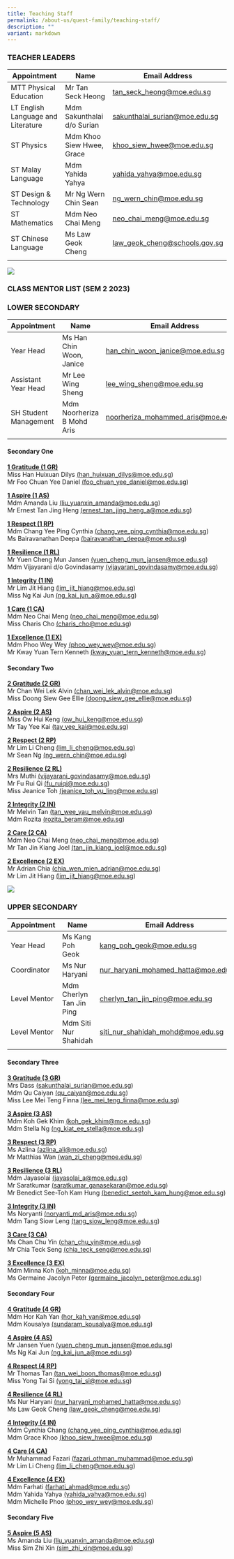 ```yaml
---
title: Teaching Staff
permalink: /about-us/quest-family/teaching-staff/
description: ""
variant: markdown
---
```

### TEACHER LEADERS

| Appointment |Name | Email Address |
| -------- | -------- | -------- |
| MTT Physical Education  | Mr Tan Seck Heong      | <a href="mailto: tan_seck_heong@moe.edu.sg"> tan_seck_heong@moe.edu.sg </a>      |
| LT English Language and Literature  | Mdm Sakunthalai d/o Surian     | <a href="mailto: sakunthalai_surian@moe.edu.sg"> sakunthalai_surian@moe.edu.sg</a>      |
| ST Physics  | Mdm Khoo Siew Hwee, Grace     | <a href="mailto: khoo_siew_hwee@moe.edu.s"> khoo_siew_hwee@moe.edu.sg </a>      |
| ST Malay Language  | Mdm Yahida Yahya     | <a href="mailto: yahida_yahya@moe.edu.sg"> yahida_yahya@moe.edu.sg</a>      |
| ST Design &amp; Technology  | Mr Ng Wern Chin Sean     | <a href="mailto: ng_wern_chin@moe.edu.sg"> ng_wern_chin@moe.edu.sg </a>      |
| ST Mathematics  | Mdm Neo Chai Meng    | <a href="mailto: neo_chai_meng@moe.edu.sg"> neo_chai_meng@moe.edu.sg</a>      |
| ST Chinese Language  | Ms Law Geok Cheng    | <a href="mailto: law_geok_cheng@moe.edu.sg"> law_geok_cheng@schools.gov.sg</a>      |
| | | |

![](/images/conceptphotos_top_ST1_1849.jpg)
### **CLASS MENTOR LIST (SEM 2 2023)**

### LOWER SECONDARY <br>

| Appointment | Name | Email Address |
| -------- | -------- | -------- |
| Year Head    | Ms Han Chin Woon, Janice    | <a href="mailto: han_chin_woon_janice@moe.edu.sg">han_chin_woon_janice@moe.edu.sg</a>     |
| Assistant Year Head    | Mr Lee Wing Sheng   | <a href="mailto: lee_wing_sheng@moe.edu.sg">lee_wing_sheng@moe.edu.sg</a>    |
| SH Student Management| Mdm Noorheriza B Mohd Aris| <a href="mailto: noorheriza_mohammed_aris@moe.edu.sg"> noorheriza_mohammed_aris@moe.edu.sg</a>   |
| | | |

#### Secondary One <br>

**<u>1 Gratitude (1 GR)</u>** <br>
Miss Han Huixuan Dilys <a href="mailto: han_huixuan_dilys@moe.edu.sg">(han_huixuan_dilys@moe.edu.sg)</a><br>
Mr Foo Chuan Yee Daniel <a href="mailto: foo_chuan_yee_daniel@moe.edu.sg">(foo_chuan_yee_daniel@moe.edu.sg)</a><br>

**<u>1 Aspire (1 AS)</u>** <br>
Mdm Amanda Liu <a href="mailto: liu_yuanxin_amanda@moe.edu.sg">(liu_yuanxin_amanda@moe.edu.sg)</a><br>
Mr Ernest Tan Jing Heng <a href="mailto: ernest_tan_jing_heng_a@moe.edu.sg">(ernest_tan_jing_heng_a@moe.edu.sg)</a><br>

**<u>1 Respect (1 RP)</u>** <br>
Mdm Chang Yee Ping Cynthia <a href="mailto: chang_yee_ping_cynthia@moe.edu.sg">(chang_yee_ping_cynthia@moe.edu.sg)</a><br>
Ms Bairavanathan Deepa <a href="mailto: bairavanathan_deepa@moe.edu.sgg">(bairavanathan_deepa@moe.edu.sg)</a><br>

**<u>1 Resilience (1 RL)</u>** <br>
Mr Yuen Cheng Mun Jansen <a href="mailto: yuen_cheng_mun_jansen@moe.edu.sg">(yuen_cheng_mun_jansen@moe.edu.sg)</a><br>
Mdm Vijayarani d/o Govindasamy  <a href="mailto: vijayarani_govindasamy@moe.edu.sg">(vijayarani_govindasamy@moe.edu.sg)</a><br>

**<u>1 Integrity (1 IN)</u>** <br>
Mr Lim Jit Hiang <a href="mailto: lim_jit_hiang@moe.edu.sg">(lim_jit_hiang@moe.edu.sg)</a><br>
Miss Ng Kai Jun <a href="mailto: ng_kai_jun_a@moe.edu.sg">(ng_kai_jun_a@moe.edu.sg)</a><br>

**<u>1 Care (1 CA)</u>** <br>
Mdm Neo Chai Meng <a href="mailto: neo_chai_meng@moe.edu.sg">(neo_chai_meng@moe.edu.sg)</a><br>
Miss Charis Cho <a href="mailto: charis_cho@moe.edu.sg">(charis_cho@moe.edu.sg)</a><br>


**<u>1 Excellence (1 EX)</u>** <br>
Mdm Phoo Wey Wey <a href="mailto: phoo_wey_wey@moe.edu.sg">(phoo_wey_wey@moe.edu.sg)</a><br>
Mr Kway Yuan Tern Kenneth <a href="kway_yuan_tern_kenneth@moe.edu.sg">(kway_yuan_tern_kenneth@moe.edu.sg)</a><br>

#### Secondary Two<br>

**<u>2 Gratitude (2 GR)</u>** <br>
Mr Chan Wei Lek Alvin <a href="mailto: chan_wei_lek_alvin@moe.edu.sg">(chan_wei_lek_alvin@moe.edu.sg)</a><br>
Miss Doong Siew Gee Ellie <a href="mailto: doong_siew_gee_ellie@moe.edu.sg">(doong_siew_gee_ellie@moe.edu.sg)</a><br>

**<u>2 Aspire (2 AS)</u>** <br>
Miss Ow Hui Keng <a href="mailto: ow_hui_keng@moe.edu.sg">(ow_hui_keng@moe.edu.sg)</a><br>
Mr Tay Yee Kai <a href="mailto: tay_yee_kai@moe.edu.sg">(tay_yee_kai@moe.edu.sg)</a><br>

**<u>2 Respect (2 RP)</u>** <br>
Mr Lim Li Cheng <a href="mailto: lim_li_cheng@moe.edu.sg">(lim_li_cheng@moe.edu.sg)</a><br>
Mr Sean Ng <a href="mailto: ng_wern_chin@moe.edu.sg">(ng_wern_chin@moe.edu.sg)</a><br>

**<u>2 Resilience (2 RL)</u>** <br>
Mrs Muthi <a href="mailto: vijayarani_govindasamy@moe.edu.sg">(vijayarani_govindasamy@moe.edu.sg)</a><br>
Mr Fu Rui Qi <a href="mailto: fu_ruiqi@moe.edu.sg">(fu_ruiqi@moe.edu.sg)</a><br>
Miss Jeanice Toh  <a href="mailto: jeanice_toh_yu_ling@moe.edu.sg">(jeanice_toh_yu_ling@moe.edu.sg)</a><br>

**<u>2 Integrity (2 IN)</u>** <br>
Mr Melvin Tan <a href="mailto: tan_wee_yau_melvin@moe.edu.sg">(tan_wee_yau_melvin@moe.edu.sg)</a><br>
Mdm Rozita <a href="mailto: rozita_beram@moe.edu.sg">(rozita_beram@moe.edu.sg)</a><br>

**<u>2 Care (2 CA)</u>** <br>
Mdm Neo Chai Meng <a href="mailto: neo_chai_meng@moe.edu.sg">(neo_chai_meng@moe.edu.sg)</a><br>
Mr Tan Jin Kiang Joel <a href="mailto: tan_jin_kiang_joel@moe.edu.sg">(tan_jin_kiang_joel@moe.edu.sg)</a><br>

**<u>2 Excellence (2 EX)</u>** <br>
Mr Adrian Chia <a href="mailto: chia_wen_mien_adrian@moe.edu.sg">(chia_wen_mien_adrian@moe.edu.sg)</a><br>
Mr Lim Jit Hiang <a href="mailto: lim_jit_hiang@moe.edu.sg">(lim_jit_hiang@moe.edu.sg)</a><br>

![](/images/conceptphotos_top_ST1_1992.jpg)

### UPPER SECONDARY <br>

| Appointment| Name | Email Address |
| -------- | -------- | -------- |
| Year Head     | Ms Kang Poh Geok    | <a href="mailto: kang_poh_geok@moe.edu.sg">kang_poh_geok@moe.edu.sg</a>    |
| Coordinator    | Ms Nur Haryani     | <a href="mailto: nur_haryani_mohamed_hatta@moe.edu.sg"> nur_haryani_mohamed_hatta@moe.edu.sg</a>  |
| Level Mentor    | Mdm Cherlyn Tan Jin Ping   | <a href="mailto: cherlyn_tan_jin_ping@moe.edu.sg"> cherlyn_tan_jin_ping@moe.edu.sg</a>   |
| Level Mentor   | Mdm Siti Nur Shahidah      | <a href="mailto: siti_nur_shahidah_mohd@moe.edu.sg"> siti_nur_shahidah_mohd@moe.edu.sg</a> |
| | | |

#### Secondary Three<br>

**<u>3 Gratitude (3 GR)</u>** <br>
Mrs Dass <a href="mailto: sakunthalai_surian@moe.edu.sg">(sakunthalai_surian@moe.edu.sg)</a><br>
Mdm Qu Caiyan <a href="mailto: qu_caiyan@moe.edu.sg">(qu_caiyan@moe.edu.sg)</a><br>
Miss Lee Mei Teng Finna <a href="mailto: lee_mei_teng_finna@moe.edu.sg">(lee_mei_teng_finna@moe.edu.sg)</a><br>

**<u>3 Aspire (3 AS)</u>** <br>
Mdm Koh Gek Khim <a href="mailto: koh_gek_khim@moe.edu.sg">(koh_gek_khim@moe.edu.sg)</a><br>
Mdm Stella Ng <a href="mailto: ng_kiat_ee_stella@moe.edu.sg">(ng_kiat_ee_stella@moe.edu.sg)</a><br>


**<u>3 Respect (3 RP)</u>** <br>
Ms Azlina <a href="mailto: azlina_ali@moe.edu.sg">(azlina_ali@moe.edu.sg)</a><br>
Mr Matthias Wan <a href="mailto: wan_zi_cheng@moe.edu.sg">(wan_zi_cheng@moe.edu.sg)</a><br>

**<u>3 Resilience (3 RL)</u>** <br>
Mdm Jayasolai <a href="mailto: jayasolai_a@moe.edu.sg">(jayasolai_a@moe.edu.sg)</a><br>
Mr Saratkumar <a href="mailto: saratkumar_ganasekaran@moe.edu.sg">(saratkumar_ganasekaran@moe.edu.sg)</a><br>
Mr Benedict See-Toh Kam Hung <a href="mailto: benedict_seetoh_kam_hung@moe.edu.sg>">(benedict_seetoh_kam_hung@moe.edu.sg)</a><br>

**<u>3 Integrity (3 IN)</u>** <br>
Ms Noryanti <a href="mailto: noryanti_md_aris@moe.edu.sg">(noryanti_md_aris@moe.edu.sg)</a><br>
Mdm Tang Siow Leng <a href="mailto: tang_siow_leng@moe.edu.sg">(tang_siow_leng@moe.edu.sg)</a><br>

**<u>3 Care (3 CA)</u>** <br>
Ms Chan Chu Yin <a href="mailto: chan_chu_yin@moe.edu.sg">(chan_chu_yin@moe.edu.sg)</a><br>
Mr Chia Teck Seng <a href="mailto: chia_teck_seng@moe.edu.sg">(chia_teck_seng@moe.edu.sg)</a><br>

**<u>3 Excellence (3 EX)</u>** <br>
Mdm Minna Koh <a href="mailto: koh_minna@moe.edu.sg">(koh_minna@moe.edu.sg)</a><br>
Ms Germaine Jacolyn Peter <a href="mailto: germaine_jacolyn_peter@moe.edu.sg">(germaine_jacolyn_peter@moe.edu.sg)</a><br>

#### Secondary Four <br>

**<u>4 Gratitude (4 GR)</u>** <br>
Mdm Hor Kah Yan <a href="mailto: hor_kah_yan@moe.edu.sg">(hor_kah_yan@moe.edu.sg)</a><br>
Mdm Kousalya <a href="mailto: sundaram_kousalya@moe.edu.sg">(sundaram_kousalya@moe.edu.sg)</a><br>


**<u>4 Aspire (4 AS)</u>** <br>
Mr Jansen Yuen <a href="mailto: yuen_cheng_mun_jansen@moe.edu.sg">(yuen_cheng_mun_jansen@moe.edu.sg)</a><br>
Ms Ng Kai Jun <a href="mailto: ng_kai_jun_a@moe.edu.sg">(ng_kai_jun_a@moe.edu.sg)</a><br>

**<u>4 Respect (4 RP)</u>** <br>
Mr Thomas Tan <a href="mailto: tan_wei_boon_thomas@moe.edu.sg">(tan_wei_boon_thomas@moe.edu.sg)</a><br>
Miss Yong Tai Si <a href="mailto: yong_tai_si@moe.edu.sg">(yong_tai_si@moe.edu.sg)</a><br>

**<u>4 Resilience (4 RL)</u>** <br>
Ms Nur Haryani <a href="mailto: nur_haryani_mohamed_hatta@moe.edu.sg">(nur_haryani_mohamed_hatta@moe.edu.sg)</a><br>
Ms Law Geok Cheng <a href="mailto: law_geok_cheng@moe.edu.sg">(law_geok_cheng@moe.edu.sg)</a><br>


**<u>4 Integrity (4 IN)</u>** <br>
Mdm Cynthia Chang <a href="mailto: chang_yee_ping_cynthia@moe.edu.sg">(chang_yee_ping_cynthia@moe.edu.sg)</a><br>
Mdm Grace Khoo <a href="mailto: khoo_siew_hwee@moe.edu.sg">(khoo_siew_hwee@moe.edu.sg)</a><br>

**<u>4 Care (4 CA)</u>** <br>
Mr Muhammad Fazari <a href="mailto: fazari_othman_muhammad@moe.edu.sg">(fazari_othman_muhammad@moe.edu.sg)</a><br>
Mr Lim Li Cheng <a href="mailto: lim_li_cheng@moe.edu.sg">(lim_li_cheng@moe.edu.sg)</a><br>

**<u>4 Excellence (4 EX)</u>** <br>
Mdm Farhati <a href="mailto: farhati_ahmad@moe.edu.sg">(farhati_ahmad@moe.edu.sg)</a><br>
Mdm Yahida Yahya <a href="mailto: yahida_yahya@moe.edu.sg">(yahida_yahya@moe.edu.sg)</a><br>
Mdm Michelle Phoo <a href="mailto: phoo_wey_wey@moe.edu.sg">(phoo_wey_wey@moe.edu.sg)</a><br>

#### Secondary Five <br>

**<u>5 Aspire (5 AS)</u>** <br>
Ms Amanda Liu <a href="mailto: liu_yuanxin_amanda@moe.edu.sg">(liu_yuanxin_amanda@moe.edu.sg)</a><br>
Miss Sim Zhi Xin <a href="mailto: sim_zhi_xin@moe.edu.sg">(sim_zhi_xin@moe.edu.sg)</a><br>


<br>
